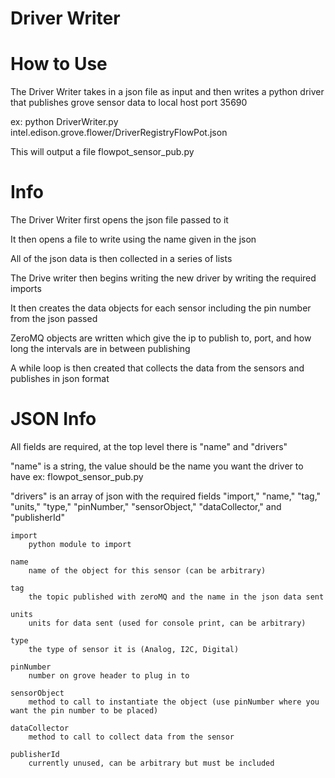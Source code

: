 # Driver Writer

# How to Use

The Driver Writer takes in a json file as input and then writes a python driver that publishes grove sensor data to local host port 35690

ex:
	python DriverWriter.py intel.edison.grove.flower/DriverRegistryFlowPot.json

This will output a file flowpot_sensor_pub.py

# Info

The Driver Writer first opens the json file passed to it

It then opens a file to write using the name given in the json

All of the json data is then collected in a series of lists

The Drive writer then begins writing the new driver by writing the required imports

It then creates the data objects for each sensor including the pin number from the json passed

ZeroMQ objects are written which give the ip to publish to, port, and how long the intervals are in between publishing

A while loop is then created that collects the data from the sensors and publishes in json format

# JSON Info

All fields are required, at the top level there is "name" and "drivers"

"name" is a string, the value should be the name you want the driver to have ex: flowpot_sensor_pub.py

"drivers" is an array of json with the required fields "import," "name," "tag," "units," "type," "pinNumber," "sensorObject," "dataCollector," and "publisherId"

	import
		python module to import

	name
		name of the object for this sensor (can be arbitrary)
	
	tag
		the topic published with zeroMQ and the name in the json data sent
	
	units
		units for data sent (used for console print, can be arbitrary)

	type
		the type of sensor it is (Analog, I2C, Digital)

	pinNumber
		number on grove header to plug in to

	sensorObject
		method to call to instantiate the object (use pinNumber where you want the pin number to be placed)
	
	dataCollector
		method to call to collect data from the sensor

	publisherId
		currently unused, can be arbitrary but must be included
	